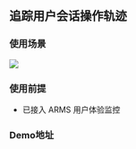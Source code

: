 ## 追踪用户会话操作轨迹


### 使用场景
![](https://intranetproxy.alipay.com/skylark/lark/0/2024/png/36556451/1716356554160-8362554c-55c7-4d26-9a02-c7b09dc69cca.png#clientId=u14f84cb1-662e-4&from=paste&id=u846b1fc7&originHeight=842&originWidth=2555&originalType=url&ratio=2&rotation=0&showTitle=false&status=done&style=none&taskId=ud9009dee-2b97-4bd3-97cb-b87f1b77355&title=)
### 使用前提

- 已接入 ARMS 用户体验监控
### Demo地址